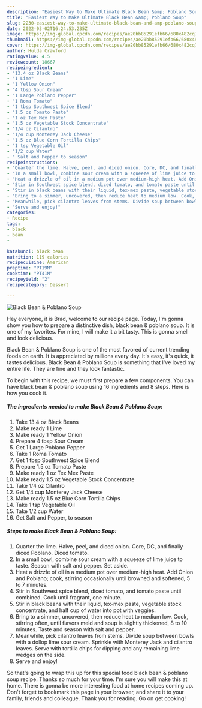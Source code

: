 ```yaml
---
description: "Easiest Way to Make Ultimate Black Bean &amp; Poblano Soup"
title: "Easiest Way to Make Ultimate Black Bean &amp; Poblano Soup"
slug: 2230-easiest-way-to-make-ultimate-black-bean-and-amp-poblano-soup
date: 2022-03-02T16:24:53.235Z
image: https://img-global.cpcdn.com/recipes/ae20bb85291efb66/680x482cq70/black-bean-poblano-soup-recipe-main-photo.jpg
thumbnail: https://img-global.cpcdn.com/recipes/ae20bb85291efb66/680x482cq70/black-bean-poblano-soup-recipe-main-photo.jpg
cover: https://img-global.cpcdn.com/recipes/ae20bb85291efb66/680x482cq70/black-bean-poblano-soup-recipe-main-photo.jpg
author: Hulda Crawford
ratingvalue: 4.5
reviewcount: 18667
recipeingredient:
- "13.4 oz Black Beans"
- "1 Lime"
- "1 Yellow Onion"
- "4 tbsp Sour Cream"
- "1 Large Poblano Pepper"
- "1 Roma Tomato"
- "1 tbsp Southwest Spice Blend"
- "1.5 oz Tomato Paste"
- "1 oz Tex Mex Paste"
- "1.5 oz Vegetable Stock Concentrate"
- "1/4 oz Cilantro"
- "1/4 cup Monterey Jack Cheese"
- "1.5 oz Blue Corn Tortilla Chips"
- "1 tsp Vegetable Oil"
- "1/2 cup Water"
- " Salt and Pepper to season"
recipeinstructions:
- "Quarter the lime. Halve, peel, and diced onion. Core, DC, and finally diced Poblano. Diced tomato."
- "In a small bowl, combine sour cream with a squeeze of lime juice to taste. Season with salt and pepper. Set aside."
- "Heat a drizzle of oil in a medium pot over medium-high heat. Add Onion and Poblano; cook, stirring occasionally until browned and softened, 5 to 7 minutes."
- "Stir in Southwest spice blend, diced tomato, and tomato paste until combined. Cook until fragrant, one minute."
- "Stir in black beans with their liquid, tex-mex paste, vegetable stock concentrate, and half cup of water into pot with veggies."
- "Bring to a simmer, uncovered, then reduce heat to medium low. Cook, stirring often, until flavors meld and soup is slightly thickened, 8 to 10 minutes. Taste and season with salt and pepper."
- "Meanwhile, pick cilantro leaves from stems. Divide soup between bowls with a dollop lime sour cream. Sprinkle with Monterey Jack and cilantro leaves. Serve with tortilla chips for dipping and any remaining lime wedges on the side."
- "Serve and enjoy!"
categories:
- Recipe
tags:
- black
- bean
- 

katakunci: black bean  
nutrition: 119 calories
recipecuisine: American
preptime: "PT19M"
cooktime: "PT41M"
recipeyield: "2"
recipecategory: Dessert

---
```



![Black Bean & Poblano Soup](https://img-global.cpcdn.com/recipes/ae20bb85291efb66/680x482cq70/black-bean-poblano-soup-recipe-main-photo.jpg)

Hey everyone, it is Brad, welcome to our recipe page. Today, I'm gonna show you how to prepare a distinctive dish, black bean & poblano soup. It is one of my favorites. For mine, I will make it a bit tasty. This is gonna smell and look delicious.



Black Bean & Poblano Soup is one of the most favored of current trending foods on earth. It is appreciated by millions every day. It's easy, it's quick, it tastes delicious. Black Bean & Poblano Soup is something that I've loved my entire life. They are fine and they look fantastic.


To begin with this recipe, we must first prepare a few components. You can have black bean & poblano soup using 16 ingredients and 8 steps. Here is how you cook it.

<!--inarticleads1-->

##### The ingredients needed to make Black Bean & Poblano Soup:

1. Take 13.4 oz Black Beans
1. Make ready 1 Lime
1. Make ready 1 Yellow Onion
1. Prepare 4 tbsp Sour Cream
1. Get 1 Large Poblano Pepper
1. Take 1 Roma Tomato
1. Get 1 tbsp Southwest Spice Blend
1. Prepare 1.5 oz Tomato Paste
1. Make ready 1 oz Tex Mex Paste
1. Make ready 1.5 oz Vegetable Stock Concentrate
1. Take 1/4 oz Cilantro
1. Get 1/4 cup Monterey Jack Cheese
1. Make ready 1.5 oz Blue Corn Tortilla Chips
1. Take 1 tsp Vegetable Oil
1. Take 1/2 cup Water
1. Get  Salt and Pepper, to season




<!--inarticleads2-->

##### Steps to make Black Bean & Poblano Soup:

1. Quarter the lime. Halve, peel, and diced onion. Core, DC, and finally diced Poblano. Diced tomato.
1. In a small bowl, combine sour cream with a squeeze of lime juice to taste. Season with salt and pepper. Set aside.
1. Heat a drizzle of oil in a medium pot over medium-high heat. Add Onion and Poblano; cook, stirring occasionally until browned and softened, 5 to 7 minutes.
1. Stir in Southwest spice blend, diced tomato, and tomato paste until combined. Cook until fragrant, one minute.
1. Stir in black beans with their liquid, tex-mex paste, vegetable stock concentrate, and half cup of water into pot with veggies.
1. Bring to a simmer, uncovered, then reduce heat to medium low. Cook, stirring often, until flavors meld and soup is slightly thickened, 8 to 10 minutes. Taste and season with salt and pepper.
1. Meanwhile, pick cilantro leaves from stems. Divide soup between bowls with a dollop lime sour cream. Sprinkle with Monterey Jack and cilantro leaves. Serve with tortilla chips for dipping and any remaining lime wedges on the side.
1. Serve and enjoy!




So that's going to wrap this up for this special food black bean & poblano soup recipe. Thanks so much for your time. I'm sure you will make this at home. There is gonna be more interesting food at home recipes coming up. Don't forget to bookmark this page in your browser, and share it to your family, friends and colleague. Thank you for reading. Go on get cooking!
